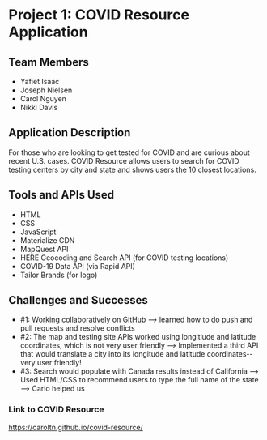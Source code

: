 # Project 1: COVID Resource Application
## Team Members
- Yafiet Isaac
- Joseph Nielsen
- Carol Nguyen
- Nikki Davis

## Application Description
For those who are looking to get tested for COVID and are curious about recent U.S. cases. COVID Resource allows users to search for COVID testing centers by city and state and shows users the 10 closest locations. 

## Tools and APIs Used
- HTML
- CSS
- JavaScript
- Materialize CDN
- MapQuest API
- HERE Geocoding and Search API (for COVID testing locations)
- COVID-19 Data API (via Rapid API)
- Tailor Brands (for logo)

## Challenges and Successes
- #1: Working collaboratively on GitHub --> learned how to do push and pull requests and resolve conflicts
- #2: The map and testing site APIs worked using longitiude and latitude coordinates, which is not very user friendly --> Implemented a third API that would translate a city into its longitude and latitude coordinates-- very user friendly!
- #3: Search would populate with Canada results instead of California --> Used HTML/CSS to recommend users to type the full name of the state --> Carlo helped us 

### Link to COVID Resource
https://caroltn.github.io/covid-resource/
